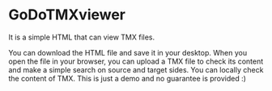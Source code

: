 # GoDoTMXviewer
It is a simple HTML that can view TMX files.

You can download the HTML file and save it in your desktop.
When you open the file in your browser, you can upload a TMX file to check its content and make a simple search on source and target sides.
You can locally check the content of TMX. This is just a demo and no guarantee is provided :)
